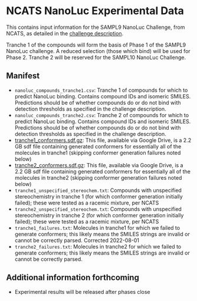 # NCATS NanoLuc Experimental Data

This contains input information for the SAMPL9 NanoLuc Challenge, from NCATS, as detailed in the [challenge description](../README.md).

Tranche 1 of the compounds will form the basis of Phase 1 of the SAMPL9 NanoLuc challenge. A reduced selection (those which bind) will be used for Phase 2. Tranche 2 will be reserved for the SAMPL10 NanoLuc Challenge.

## Manifest
- `nanoluc_compounds_tranche1.csv`: Tranche 1 of compounds for which to predict NanoLuc binding. Contains compound IDs and isomeric SMILES. Predictions should be of whether compounds do or do not bind with detection thresholds as specified in the challenge description.
- `nanoluc_compounds_tranche2.csv`: Tranche 2 of compounds for which to predict NanoLuc binding. Contains compound IDs and isomeric SMILES. Predictions should be of whether compounds do or do not bind with detection thresholds as specified in the challenge description.
- [tranche1_conformers.sdf.gz](https://drive.google.com/file/d/1ki7Y8BgmrsbVqhsd2A6HPqnytLZDLFsk/view?usp=sharing): This file, available via Google Drive, is a 2.2 GB sdf file containing generated conformers for essentially all of the molecules in tranche1 (skipping conformer generation failures noted below)
- [tranche2_conformers.sdf.gz](https://drive.google.com/file/d/1kl6Nl9_5gq4YwKH2GQ93jXc4fkqdMtFz/view?usp=sharing): This file, available via Google Drive, is a 2.2 GB sdf file containing generated conformers for essentially all of the molecules in tranche2 (skipping conformer generation failures noted below)
- `tranche1_unspecified_stereochem.txt`: Compounds with unspecified stereochemistry in tranche 1 (for which conformer generation initially failed); these were tested as a racemic mixture, per NCATS
- `tranche2_unspecified_stereochem.txt`: Compounds with unspecified stereochemistry in tranche 2 (for which conformer generation initially failed); these were tested as a racemic mixture, per NCATS
- `tranche1_failures.txt`: Molecules in tranche1 for which we failed to generate conformers; this likely means the SMILES strings are invalid or cannot be correctly parsed. Corrected 2022-08-01
- `tranche2_failures.txt`: Molecules in tranche2 for which we failed to generate conformers; this likely means the SMILES strings are invalid or cannot be correctly parsed.

## Additional information forthcoming
- Experimental results will be released after phases close

